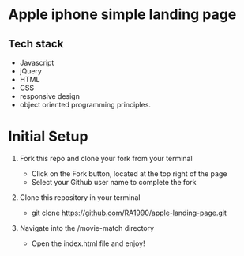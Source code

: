 # Apple iphone simple landing page

## Tech stack

- Javascript
- jQuery
- HTML
- CSS
- responsive design
- object oriented programming principles.

# Initial Setup
1. Fork this repo and clone your fork from your terminal
   - Click on the Fork button, located at the top right of the page
   - Select your Github user name to complete the fork

2. Clone this repository in your terminal
    - git clone https://github.com/RA1990/apple-landing-page.git

3. Navigate into the /movie-match directory
    - Open the index.html file and enjoy!
